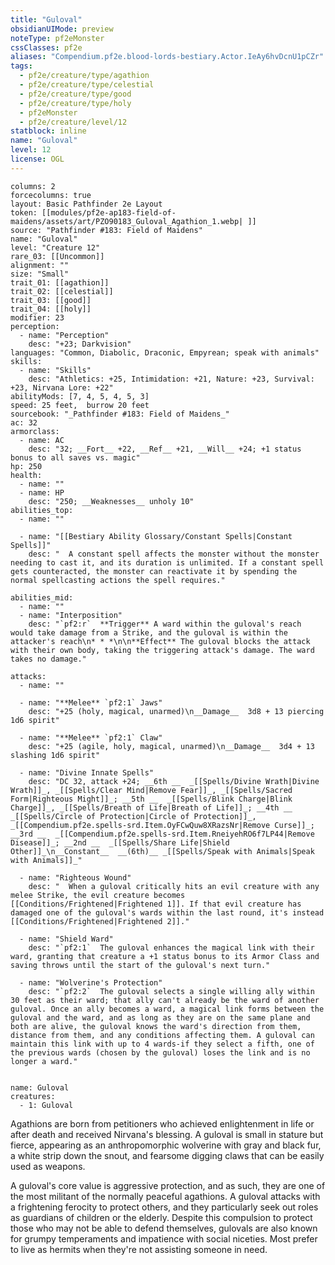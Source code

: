 ```yaml
---
title: "Guloval"
obsidianUIMode: preview
noteType: pf2eMonster
cssClasses: pf2e
aliases: "Compendium.pf2e.blood-lords-bestiary.Actor.IeAy6hvDcnU1pCZr" 
tags:
  - pf2e/creature/type/agathion
  - pf2e/creature/type/celestial
  - pf2e/creature/type/good
  - pf2e/creature/type/holy
  - pf2eMonster
  - pf2e/creature/level/12
statblock: inline
name: "Guloval"
level: 12
license: OGL
---
```


```statblock
columns: 2
forcecolumns: true
layout: Basic Pathfinder 2e Layout
token: [[modules/pf2e-ap183-field-of-maidens/assets/art/PZO90183_Guloval_Agathion_1.webp| ]]
source: "Pathfinder #183: Field of Maidens"
name: "Guloval"
level: "Creature 12"
rare_03: [[Uncommon]]
alignment: ""
size: "Small"
trait_01: [[agathion]]
trait_02: [[celestial]]
trait_03: [[good]]
trait_04: [[holy]]
modifier: 23
perception:
  - name: "Perception"
    desc: "+23; Darkvision"
languages: "Common, Diabolic, Draconic, Empyrean; speak with animals"
skills:
  - name: "Skills"
    desc: "Athletics: +25, Intimidation: +21, Nature: +23, Survival: +23, Nirvana Lore: +22"
abilityMods: [7, 4, 5, 4, 5, 3]
speed: 25 feet,  burrow 20 feet
sourcebook: "_Pathfinder #183: Field of Maidens_"
ac: 32
armorclass:
  - name: AC
    desc: "32; __Fort__ +22, __Ref__ +21, __Will__ +24; +1 status bonus to all saves vs. magic"
hp: 250
health:
  - name: ""
  - name: HP
    desc: "250; __Weaknesses__ unholy 10"
abilities_top:
  - name: ""

  - name: "[[Bestiary Ability Glossary/Constant Spells|Constant Spells]]"
    desc: "  A constant spell affects the monster without the monster needing to cast it, and its duration is unlimited. If a constant spell gets counteracted, the monster can reactivate it by spending the normal spellcasting actions the spell requires."

abilities_mid:
  - name: ""
  - name: "Interposition"
    desc: "`pf2:r`  **Trigger** A ward within the guloval's reach would take damage from a Strike, and the guloval is within the attacker's reach\n* * *\n\n**Effect** The guloval blocks the attack with their own body, taking the triggering attack's damage. The ward takes no damage."

attacks:
  - name: ""

  - name: "**Melee** `pf2:1` Jaws"
    desc: "+25 (holy, magical, unarmed)\n__Damage__  3d8 + 13 piercing 1d6 spirit"

  - name: "**Melee** `pf2:1` Claw"
    desc: "+25 (agile, holy, magical, unarmed)\n__Damage__  3d4 + 13 slashing 1d6 spirit"

  - name: "Divine Innate Spells"
    desc: "DC 32, attack +24; __6th __  _[[Spells/Divine Wrath|Divine Wrath]]_, _[[Spells/Clear Mind|Remove Fear]]_, _[[Spells/Sacred Form|Righteous Might]]_; __5th __  _[[Spells/Blink Charge|Blink Charge]]_, _[[Spells/Breath of Life|Breath of Life]]_; __4th __  _[[Spells/Circle of Protection|Circle of Protection]]_, _[[Compendium.pf2e.spells-srd.Item.OyFCwQuw8XRazsNr|Remove Curse]]_; __3rd __  _[[Compendium.pf2e.spells-srd.Item.RneiyehRO6f7LP44|Remove Disease]]_; __2nd __  _[[Spells/Share Life|Shield Other]]_\n__Constant__  __(6th)__ _[[Spells/Speak with Animals|Speak with Animals]]_"

  - name: "Righteous Wound"
    desc: "  When a guloval critically hits an evil creature with any melee Strike, the evil creature becomes [[Conditions/Frightened|Frightened 1]]. If that evil creature has damaged one of the guloval's wards within the last round, it's instead [[Conditions/Frightened|Frightened 2]]."

  - name: "Shield Ward"
    desc: "`pf2:1`  The guloval enhances the magical link with their ward, granting that creature a +1 status bonus to its Armor Class and saving throws until the start of the guloval's next turn."

  - name: "Wolverine's Protection"
    desc: "`pf2:2`  The guloval selects a single willing ally within 30 feet as their ward; that ally can't already be the ward of another guloval. Once an ally becomes a ward, a magical link forms between the guloval and the ward, and as long as they are on the same plane and both are alive, the guloval knows the ward's direction from them, distance from them, and any conditions affecting them. A guloval can maintain this link with up to 4 wards-if they select a fifth, one of the previous wards (chosen by the guloval) loses the link and is no longer a ward."
 
```

```encounter-table
name: Guloval
creatures:
  - 1: Guloval
```



Agathions are born from petitioners who achieved enlightenment in life or after death and received Nirvana's blessing. A guloval is small in stature but fierce, appearing as an anthropomorphic wolverine with gray and black fur, a white strip down the snout, and fearsome digging claws that can be easily used as weapons.

A guloval's core value is aggressive protection, and as such, they are one of the most militant of the normally peaceful agathions. A guloval attacks with a frightening ferocity to protect others, and they particularly seek out roles as guardians of children or the elderly. Despite this compulsion to protect those who may not be able to defend themselves, gulovals are also known for grumpy temperaments and impatience with social niceties. Most prefer to live as hermits when they're not assisting someone in need.
